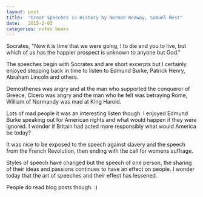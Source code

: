```yaml
---
layout: post
title:  "Great Speeches in History by Normon Rodway, Samuel West"
date:   2015-2-03
categories: notes books
---
```


Socrates, "Now it is time that we were going, I to die and you to live, but which of us has the happier prospect is unknown to anyone but God."

The speeches begin with Socrates and are short excerpts but I certainly enjoyed stepping back in time to listen to Edmund Burke, Patrick Henry, Abraham Lincoln and others.

Demosthenes was angry and at the man who supported the conqueror of Greece, Cicero was angry and the man who he felt was betraying Rome, William of Normandy was mad at King Harold.

Lots of mad people it was an interesting listen though.  I enjoyed Edmund Burke speaking out for American rights and what would happen if they were ignored.  I wonder if Britain had acted more responsibly what would America be today?

It was nice to be exposed to the speech against slavery and the speech from the French Revolution, then ending with the call for womens suffrage.

Styles of speech have changed but the speech of one person, the sharing of their ideas and passions continues to have an effect on people.  I wonder today that the art of speeches and their effect has lessened. 

People do read blog posts though. :)